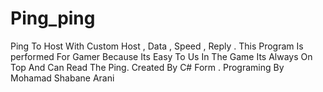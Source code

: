 # Ping_ping
Ping To Host With Custom Host , Data , Speed , Reply . This Program Is performed For Gamer
Because Its Easy To Us In The Game Its Always On Top And Can Read The Ping.
Created By C# Form .
Programing By Mohamad Shabane Arani 
